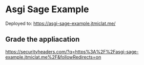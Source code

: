 # Asgi Sage Example
Deployed to: https://asgi-sage-example.jtmiclat.me/

## Grade the appliacation
https://securityheaders.com/?q=https%3A%2F%2Fasgi-sage-example.jtmiclat.me%2F&followRedirects=on
